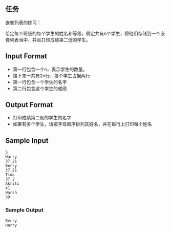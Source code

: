 ## 任务
嵌套列表的练习：

给定每个班级的每个学生的姓名和等级，假定共有n个学生，将他们存储到一个嵌套列表当中，并且打印成绩第二低的学生。

##  Input Format

- 第一行包含一个n，表示学生的数量。
- 接下来一共有2n行，每个学生占据两行
- 第一行包含一个学生的名字
- 第二行包含这个学生的成绩

## Output Format

- 打印成绩第二低的学生的名字
- 如果有多个学生，请按字母顺序排列其姓名，并在每行上打印每个姓名

## Sample Input

```
5
Harry
37.21
Berry
37.21
Tina
37.2
Akriti
41
Harsh
39
```

### Sample Output

```
Berry
Harry
```